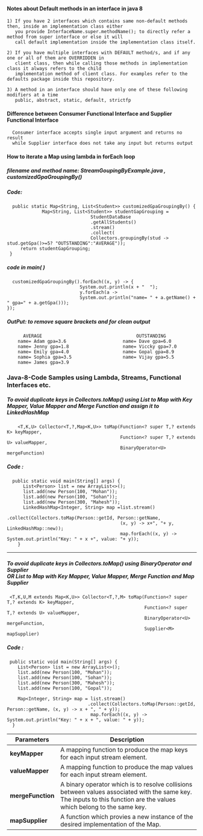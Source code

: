 #### Notes about Default methods in an interface in java 8

    1) If you have 2 interfaces which contains same non-default methods then, inside an implementation class either 
       you provide InterfaceName.super.methodName(); to directly refer a method from super interface or else it will 
       call default implementation inside the implementation class itself.
      
    2) If you have multiple interfaces with DEFAULT method/s, and if any one or all of them are OVERRIDDEN in
       client class, then while calling those methods in implementation class it always refers to the child 
       implementation method of client class. For examples refer to the defaults package inside this repository.
       
    3) A method in an interface should have only one of these following modifiers at a time
       public, abstract, static, default, strictfp
      



#### Difference between Consumer Functional Interface and Supplier Functional Interface
      Consumer interface accepts single input argument and returns no result 
      while Supplier interface does not take any input but returns output


#### How to iterate a Map using lambda in forEach loop
##### filename and method name: StreamGoupingByExample.java , customizedGpaGroupingBy()
##### Code:
      public static Map<String, List<Student>> customizedGpaGroupingBy() {
		 		 Map<String, List<Student>> studentGapGrouping = 
                                   StudentDataBase
                                   .getAllStudents()
                                   .stream()
                                   .collect(
                                   Collectors.groupingBy(stud -> stud.getGpa()>=5? "OUTSTANDING":"AVERAGE"));
		 return studentGapGrouping;
	 }

##### code in main( )
      customizedGpaGroupingBy().forEach((x, y) -> {
                               System.out.println(x + "  ");
                               y.forEach(a -> 
                               System.out.println("name= " + a.getName() + " gpa=" + a.getGpa()));
	});
      
##### OutPut: to remove square brackets and for clean output
		  AVERAGE                                   OUTSTANDING
		name= Adam gpa=3.6                     name= Dave gpa=6.0
		name= Jenny gpa=1.8                    name= Viccky gpa=7.0
		name= Emily gpa=4.0                    name= Gopal gpa=8.9
		name= Sophia gpa=3.5                   name= Vijay gpa=5.5
		name= James gpa=3.9
		  
		

### Java-8-Code Samples using  Lambda, Streams, Functional Interfaces etc.

#####  To avoid duplicate keys in Collectors.toMap() using List to Map with Key Mapper, Value Mapper and Merge Function and assign it to LinkedHashMap
~~~ 
    <T,K,U> Collector<T,?,Map<K,U>> toMap(Function<? super T,? extends K> keyMapper,
                                          Function<? super T,? extends U> valueMapper,
                                          BinaryOperator<U> mergeFunction)
~~~
##### Code :
~~~
  public static void main(String[] args) {
      List<Person> list = new ArrayList<>();
      list.add(new Person(100, "Mohan"));
      list.add(new Person(100, "Sohan"));
      list.add(new Person(300, "Mahesh"));
      LinkedHashMap<Integer, String> map =list.stream()
                                          .collect(Collectors.toMap(Person::getId, Person::getName, 
                                          (x, y) -> x+", "+ y, LinkedHashMap::new));
                                          map.forEach((x, y) -> System.out.println("Key: " + x +", value: "+ y));
    }
~~~
***
 #####  To avoid duplicate keys in Collectors.toMap() using BinaryOperator and Supplier <br>OR List to Map with Key Mapper, Value Mapper, Merge Function and Map Supplier
~~~
 <T,K,U,M extends Map<K,U>> Collector<T,?,M> toMap(Function<? super T,? extends K> keyMapper,
                                                   Function<? super T,? extends U> valueMapper,
                                                   BinaryOperator<U> mergeFunction,
                                                   Supplier<M> mapSupplier)
~~~
##### Code :
~~~
 public static void main(String[] args) { 
    List<Person> list = new ArrayList<>();
    list.add(new Person(100, "Mohan"));
    list.add(new Person(100, "Sohan"));
    list.add(new Person(300, "Mahesh"));
    list.add(new Person(100, "Gopal"));
      
    Map<Integer, String> map = list.stream()
                              .collect(Collectors.toMap(Person::getId, Person::getName, (x, y) -> x + ", " + y));
                               map.forEach((x, y) -> System.out.println("Key: " + x + ", value: " + y));
  }
  ~~~
 Parameters | Description
 -----------|--------------
 <b>keyMapper</b> | A mapping function to produce the map keys for each input stream element.
<b>valueMapper</b> | A mapping function to produce the map values for each input stream element.
<b>mergeFunction</b>| A binary operator which is to resolve collisions between values associated with the same key. The inputs to this                        function are the values which belong to the same key.
<b>mapSupplier </b>|  A function which provies a new instance of the desired implementation of the Map.
